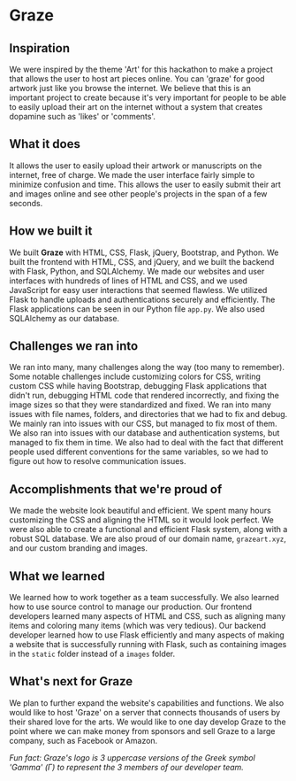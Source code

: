 # Graze

## Inspiration
We were inspired by the theme 'Art' for this hackathon to make a project that allows the user to host art pieces online. You can 'graze' for good artwork just like you browse the internet. We believe that this is an important project to create because it's very important for people to be able to easily upload their art on the internet without a system that creates dopamine such as 'likes' or 'comments'. 

## What it does
It allows the user to easily upload their artwork or manuscripts on the internet, free of charge. We made the user interface fairly simple to minimize confusion and time. This allows the user to easily submit their art and images online and see other people's projects in the span of a few seconds.

## How we built it
We built **Graze** with HTML, CSS, Flask, jQuery, Bootstrap, and Python. We built the frontend with HTML, CSS, and jQuery, and we built the backend with Flask, Python, and SQLAlchemy. We made our websites and user interfaces with hundreds of lines of HTML and CSS, and we used JavaScript for easy user interactions that seemed flawless. We utilized Flask to handle uploads and authentications securely and efficiently. The Flask applications can be seen in our Python file `app.py`. We also used SQLAlchemy as our database.

## Challenges we ran into
We ran into many, many challenges along the way (too many to remember). Some notable challenges include customizing colors for CSS, writing custom CSS while having Bootstrap, debugging Flask applications that didn't run, debugging HTML code that rendered incorrectly, and fixing the image sizes so that they were standardized and fixed. We ran into many issues with file names, folders, and directories that we had to fix and debug. We mainly ran into issues with our CSS, but managed to fix most of them. We also ran into issues with our database and authentication systems, but managed to fix them in time. We also had to deal with the fact that different people used different conventions for the same variables, so we had to figure out how to resolve communication issues. 

## Accomplishments that we're proud of
We made the website look beautiful and efficient. We spent many hours customizing the CSS and aligning the HTML so it would look perfect. We were also able to create a functional and efficient Flask system, along with a robust SQL database. We are also proud of our domain name, `grazeart.xyz`, and our custom branding and images.

## What we learned
We learned how to work together as a team successfully. We also learned how to use source control to manage our production. Our frontend developers learned many aspects of HTML and CSS, such as aligning many items and coloring many items (which was very tedious). Our backend developer learned how to use Flask efficiently and many aspects of making a website that is successfully running with Flask, such as containing images in the `static` folder instead of a `images` folder.

## What's next for Graze
We plan to further expand the website's capabilities and functions. We also would like to host 'Graze' on a server that connects thousands of users by their shared love for the arts. We would like to one day develop Graze to the point where we can make money from sponsors and sell Graze to a large company, such as Facebook or Amazon.

*Fun fact: Graze's logo is 3 uppercase versions of the Greek symbol 'Gamma' (Γ) to represent the 3 members of our developer team.*
